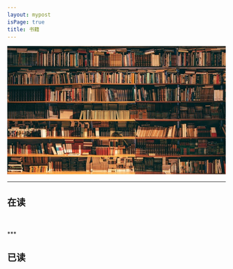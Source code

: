 ```yaml
---
layout: mypost
isPage: true
title: 书籍
---
```

![书](image/book.jpg)
<br/>
***
## 在读
<br/>
<br/>
***

## 已读

